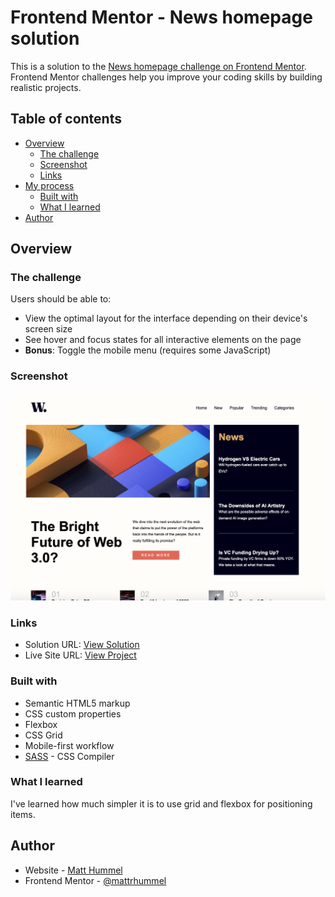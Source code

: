 # Frontend Mentor - News homepage solution

This is a solution to the [News homepage challenge on Frontend Mentor](https://www.frontendmentor.io/challenges/news-homepage-H6SWTa1MFl). Frontend Mentor challenges help you improve your coding skills by building realistic projects. 

## Table of contents

- [Overview](#overview)
  - [The challenge](#the-challenge)
  - [Screenshot](#screenshot)
  - [Links](#links)
- [My process](#my-process)
  - [Built with](#built-with)
  - [What I learned](#what-i-learned)
- [Author](#author)


## Overview

### The challenge

Users should be able to:

- View the optimal layout for the interface depending on their device's screen size
- See hover and focus states for all interactive elements on the page
- **Bonus**: Toggle the mobile menu (requires some JavaScript)

### Screenshot

![](./screenshot.jpg)

### Links

- Solution URL: [View Solution](https://www.frontendmentor.io/solutions/responsive-landing-page-using-css-grid-and-flexbox-Nycrb8sO57)
- Live Site URL: [View Project](https://mattrhummel.github.io/news-homepage/)

### Built with

- Semantic HTML5 markup
- CSS custom properties
- Flexbox
- CSS Grid
- Mobile-first workflow
- [SASS](https://sass-lang.com/) - CSS Compiler
### What I learned

I've learned how much simpler it is to use grid and flexbox for positioning items. 
## Author

- Website - [Matt Hummel](https://www.matthummel.com)
- Frontend Mentor - [@mattrhummel](https://www.frontendmentor.io/profile//mattrhummel)

